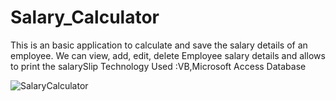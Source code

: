 # Salary_Calculator

This is an basic application to calculate and save the salary details of an employee. 
We can view, add, edit, delete Employee salary details and allows to print the salarySlip
Technology Used :VB,Microsoft Access Database

![SalaryCalculator](https://user-images.githubusercontent.com/69053630/114953790-29f88c80-9e27-11eb-9075-461b5bba02a5.PNG)

